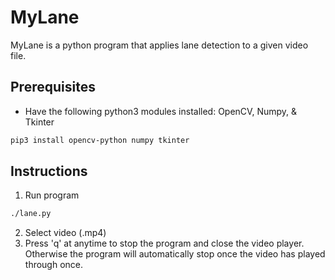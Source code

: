 # MyLane
MyLane is a python program that applies lane detection to a given video file.

## Prerequisites
* Have the following python3 modules installed: OpenCV, Numpy, & Tkinter

```bash
pip3 install opencv-python numpy tkinter
```

## Instructions
1. Run program
```bash
./lane.py
```
2. Select video (.mp4) 
3. Press 'q' at anytime to stop the program and close the video player. Otherwise the program will automatically stop once the video has played through once.
